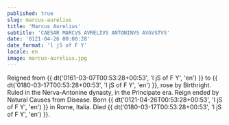 ```yaml
---
published: true
slug: marcus-aurelius
title: 'Marcus Aurelius'
subtitle: 'CAESAR MARCVS AVRELIVS ANTONINVS AVGVSTVS'
date: '0121-04-26 00:00:28'
date_format: 'l jS of F Y'
locale: en
image: marcus-aurelius.jpg
---
```


Reigned from {{ dt('0161-03-07T00:53:28+00:53', 'l jS of F Y', 'en') }} to {{ dt('0180-03-17T00:53:28+00:53', 'l jS of F Y', 'en') }}, rose by Birthright. Ruled in the Nerva-Antonine dynasty, in the Principate era. Reign ended by Natural Causes from Disease. Born {{ dt('0121-04-26T00:53:28+00:53', 'l jS of F Y', 'en') }} in Rome, Italia. Died {{ dt('0180-03-17T00:53:28+00:53', 'l jS of F Y', 'en') }}.
